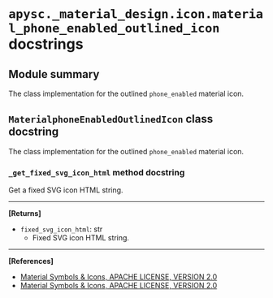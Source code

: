 # `apysc._material_design.icon.material_phone_enabled_outlined_icon` docstrings

## Module summary

The class implementation for the outlined `phone_enabled` material icon.

## `MaterialphoneEnabledOutlinedIcon` class docstring

The class implementation for the outlined `phone_enabled` material icon.

### `_get_fixed_svg_icon_html` method docstring

Get a fixed SVG icon HTML string.<hr>

**[Returns]**

- `fixed_svg_icon_html`: str
  - Fixed SVG icon HTML string.

<hr>

**[References]**

- [Material Symbols & Icons, APACHE LICENSE, VERSION 2.0](https://fonts.google.com/icons?icon.size=24&icon.color=%23e8eaed)
- [Material Symbols & Icons, APACHE LICENSE, VERSION 2.0](https://www.apache.org/licenses/LICENSE-2.0.html)